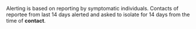 Alerting is based on reporting by symptomatic individuals. Contacts of reportee from last 14 days alerted and asked to isolate for 14 days from the time of **contact**.